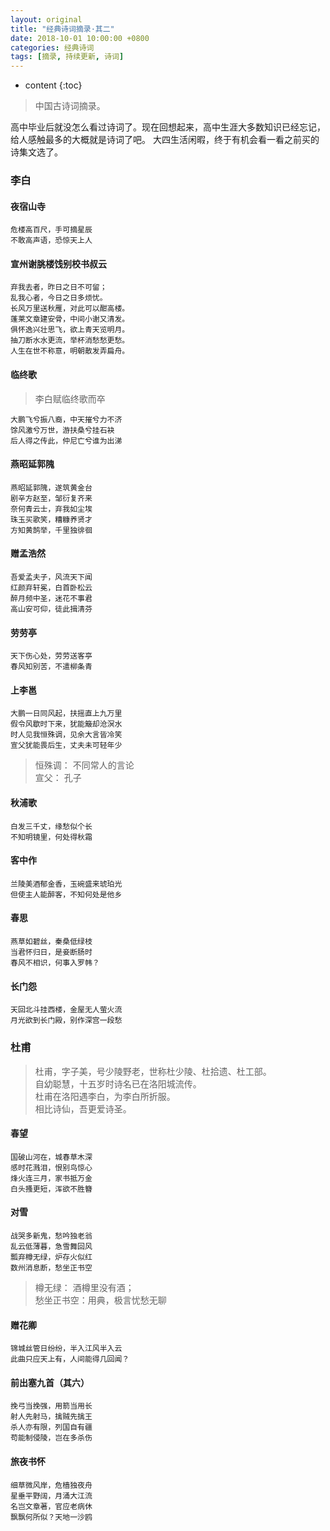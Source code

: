 ```yaml
---
layout: original
title: "经典诗词摘录·其二"
date: 2018-10-01 10:00:00 +0800 
categories: 经典诗词
tags: [摘录, 持续更新, 诗词]
---
```

* content
{:toc}


> 中国古诗词摘录。

<!-- more -->

高中毕业后就没怎么看过诗词了。现在回想起来，高中生涯大多数知识已经忘记，给人感触最多的大概就是诗词了吧。
大四生活闲暇，终于有机会看一看之前买的诗集文选了。

### 李白
#### 夜宿山寺

    危楼高百尺，手可摘星辰
    不敢高声语，恐惊天上人

#### 宣州谢朓楼饯别校书叔云

    弃我去者，昨日之日不可留；
    乱我心者，今日之日多烦忧。
    长风万里送秋雁，对此可以酣高楼。
    蓬莱文章建安骨，中间小谢又清发。
    俱怀逸兴壮思飞，欲上青天览明月。
    抽刀断水水更流，举杯消愁愁更愁。
    人生在世不称意，明朝散发弄扁舟。

#### 临终歌
> 李白赋临终歌而卒

    大鹏飞兮振八裔，中天摧兮力不济
    馀风激兮万世，游扶桑兮挂石袂
    后人得之传此，仲尼亡兮谁为出涕

#### 燕昭延郭隗

    燕昭延郭隗，遂筑黄金台
    剧辛方赵至，邹衍复齐来
    奈何青云士，弃我如尘埃
    珠玉买歌笑，糟糠养贤才
    方知黄鹄举，千里独徘徊

#### 赠孟浩然

    吾爱孟夫子，风流天下闻
    红颜弃轩冕，白首卧松云
    醉月频中圣，迷花不事君
    高山安可仰，徒此揖清芬

#### 劳劳亭

    天下伤心处，劳劳送客亭
    春风知别苦，不遣柳条青

#### 上李邕

    大鹏一日同风起，扶摇直上九万里
    假令风歇时下来，犹能簸却沧溟水
    时人见我恒殊调，见余大言皆冷笑
    宣父犹能畏后生，丈夫未可轻年少

> 恒殊调： 不同常人的言论<br/>
> 宣父： 孔子

#### 秋浦歌

    白发三千丈，缘愁似个长
    不知明镜里，何处得秋霜

#### 客中作

    兰陵美酒郁金香，玉碗盛来琥珀光
    但使主人能醉客，不知何处是他乡

#### 春思

    燕草如碧丝，秦桑低绿枝
    当君怀归日，是妾断肠时
    春风不相识，何事入罗帏？

#### 长门怨

    天回北斗挂西楼，金屋无人萤火流
    月光欲到长门殿，别作深宫一段愁

### 杜甫

> 杜甫，字子美，号少陵野老，世称杜少陵、杜拾遗、杜工部。<br/>
> 自幼聪慧，十五岁时诗名已在洛阳城流传。<br/>
> 杜甫在洛阳遇李白，为李白所折服。<br/>
> 相比诗仙，吾更爱诗圣。

#### 春望

    国破山河在，城春草木深
    感时花溅泪，恨别鸟惊心
    烽火连三月，家书抵万金
    白头搔更短，浑欲不胜簪

 #### 对雪

    战哭多新鬼，愁吟独老翁
    乱云低薄暮，急雪舞回风
    瓢弃樽无绿，炉存火似红
    数州消息断，愁坐正书空

> 樽无绿： 酒樽里没有酒；<br/>
> 愁坐正书空：用典，极言忧愁无聊

#### 赠花卿

    锦城丝管日纷纷，半入江风半入云
    此曲只应天上有，人间能得几回闻？

#### 前出塞九首（其六）

    挽弓当挽强，用箭当用长
    射人先射马，擒贼先擒王
    杀人亦有限，列国自有疆
    苟能制侵陵，岂在多杀伤

#### 旅夜书怀

    细草微风岸，危樯独夜舟
    星垂平野阔，月涌大江流
    名岂文章著，官应老病休
    飘飘何所似？天地一沙鸥





